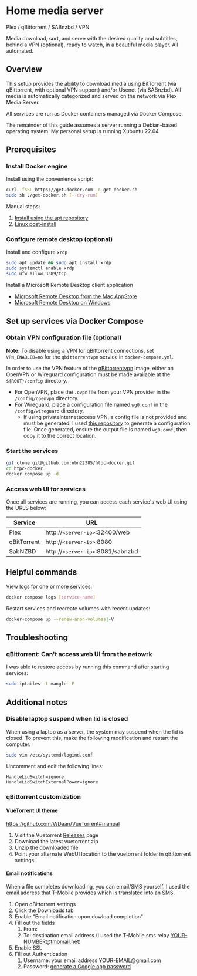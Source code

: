 # Home media server

Plex / qBittorrent / SABnzbd / VPN

Media download, sort, and serve with the desired quality and subtitles, behind
a VPN (optional), ready to watch, in a beautiful media player. All automated.

## Overview

This setup provides the ability to download media using BitTorrent (via
qBittorrent, with optional VPN support) and/or Usenet (via SABnzbd). All media
is automatically categorized and served on the network via Plex Media Server.

All services are run as Docker containers managed via Docker Compose.

The remainder of this guide assumes a server running a Debian-based operating
system. My personal setup is running Xubuntu 22.04

## Prerequisites

### Install Docker engine

Install using the convenience script:

```bash
curl -fsSL https://get.docker.com -o get-docker.sh
sudo sh ./get-docker.sh [--dry-run]
```

Manual steps:

1. [Install using the apt repository](https://docs.docker.com/engine/install/ubuntu/#install-using-the-repository)
1. [Linux post-install](https://docs.docker.com/engine/install/linux-postinstall/)

### Configure remote desktop (optional)

Install and configure `xrdp`

```bash
sudo apt update && sudo apt install xrdp
sudo systemctl enable xrdp
sudo ufw allow 3389/tcp
```

Install a Microsoft Remote Desktop client application

- [Microsoft Remote Desktop from the Mac AppStore](https://apps.apple.com/us/app/microsoft-remote-desktop/id1295203466?mt=12)
- [Microsoft Remote Desktop on Windows](https://apps.microsoft.com/store/detail/9WZDNCRFJ3PS?hl=en-us&gl=US&rtc=1)

## Set up services via Docker Compose

### Obtain VPN configuration file (optional)

**Note:** To disable using a VPN for qBittorrent connections, set
`VPN_ENABLED=no` for the `qbittorrentvpn` service in `docker-compose.yml`.

In order to use the VPN feature of the
[qBittorrentvpn](https://hub.docker.com/r/dyonr/qbittorrentvpn) image, either
an OpenVPN or Wireguard configuration must be made available at the
`${ROOT}/config` directory.

- For OpenVPN, place the `.ovpn` file from your VPN provider in the `/config/openvpn` directory.
- For Wireguard, place a configuration file named `wg0.conf` in the `/config/wireguard` directory.
  - If using privateinternetaccess VPN, a config file is not provided and must
    be generated. I used [this repository](https://github.com/hsand/pia-wg#linux-debianubuntu)
    to generate a configuration file. Once generated, ensure the output file is named
    `wg0.conf`, then copy it to the correct location.

### Start the services

```bash
git clone git@github.com:nbn22385/htpc-docker.git
cd htpc-docker
docker compose up -d
```

### Access web UI for services

Once all services are running, you can access each service's web UI using the
URLS below:

| Service     | URL                               |
| ----------- | --------------------------------- |
| Plex        | http://`<server-ip>`:32400/web    |
| qBitTorrent | http://`<server-ip>`:8080         |
| SabNZBD     | http://`<server-ip>`:8081/sabnzbd |

## Helpful commands

View logs for one or more services:

```bash
docker compose logs [service-name]
```

Restart services and recreate volumes with recent updates:

```bash
docker-compose up --renew-anon-volumes|-V
```

## Troubleshooting

### qBittorrent: Can't access web UI from the netowrk

I was able to restore access by running this command after starting services:

```bash
sudo iptables -t mangle -F
```

## Additional notes

### Disable laptop suspend when lid is closed

When using a laptop as a server, the system may suspend when the lid is closed.
To prevent this, make the following modification and restart the computer.

```bash
sudo vim /etc/systemd/logind.conf
```

Uncomment and edit the following lines:

```text
HandleLidSwitch=ignore
HandleLidSwitchExternalPower=ignore
```

### qBittorrent customization

#### VueTorrent UI theme

https://github.com/WDaan/VueTorrent#manual

1. Visit the Vuetorrent [Releases](https://github.com/WDaan/VueTorrent/releases) page
1. Download the latest vuetorrent.zip
1. Unzip the downloaded file
1. Point your alternate WebUI location to the vuetorrent folder in qBittorrent settings

#### Email notifications

When a file completes downloading, you can email/SMS yourself. I used the email
address that T-Mobile provides which is translated into an SMS.

1. Open qBittorrent settings
1. Click the Downloads tab
1. Enable "Email notification upon dowload completion"
1. Fill out the fields
   1. From: <any text>
   1. To: destination email address (I used the T-Mobile sms relay <YOUR-NUMBER@tmomail.net>)
1. Enable SSL
1. Fill out Authentication
   1. Username: your email address <YOUR-EMAIL@gmail.com>
   1. Password: [generate a Google app password](https://myaccount.google.com/apppasswords)
